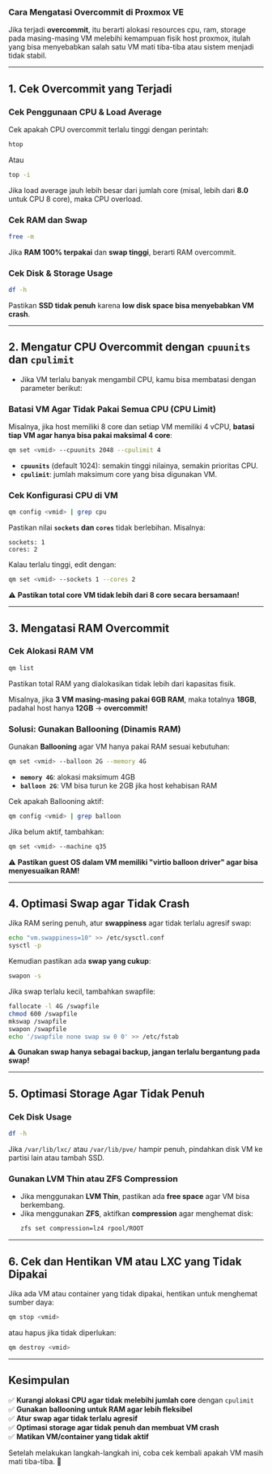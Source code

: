 ### **Cara Mengatasi Overcommit di Proxmox VE**  

Jika terjadi **overcommit**, itu berarti alokasi resources cpu, ram, storage pada masing-masing VM melebihi kemampuan fisik host proxmox, itulah yang bisa menyebabkan salah satu VM mati tiba-tiba atau sistem menjadi tidak stabil.  

---

## **1. Cek Overcommit yang Terjadi**
### **Cek Penggunaan CPU & Load Average**
Cek apakah CPU overcommit terlalu tinggi dengan perintah:  
```bash
htop
```
Atau  
```bash
top -i
```
Jika load average jauh lebih besar dari jumlah core (misal, lebih dari **8.0** untuk CPU 8 core), maka CPU overload.  

### **Cek RAM dan Swap**  
```bash
free -m
```
Jika **RAM 100% terpakai** dan **swap tinggi**, berarti RAM overcommit.  

### **Cek Disk & Storage Usage**  
```bash
df -h
```
Pastikan **SSD tidak penuh** karena **low disk space bisa menyebabkan VM crash**.  

---

## **2. Mengatur CPU Overcommit dengan `cpuunits` dan `cpulimit`**
- Jika VM terlalu banyak mengambil CPU, kamu bisa membatasi dengan parameter berikut:  

### **Batasi VM Agar Tidak Pakai Semua CPU (CPU Limit)**
Misalnya, jika host memiliki 8 core dan setiap VM memiliki 4 vCPU, **batasi tiap VM agar hanya bisa pakai maksimal 4 core**:  
```bash
qm set <vmid> --cpuunits 2048 --cpulimit 4
```
- **`cpuunits`** (default 1024): semakin tinggi nilainya, semakin prioritas CPU.  
- **`cpulimit`**: jumlah maksimum core yang bisa digunakan VM.  

### **Cek Konfigurasi CPU di VM**
```bash
qm config <vmid> | grep cpu
```
Pastikan nilai **`sockets` dan `cores`** tidak berlebihan. Misalnya:  
```
sockets: 1
cores: 2
```
Kalau terlalu tinggi, edit dengan:  
```bash
qm set <vmid> --sockets 1 --cores 2
```
⚠️ **Pastikan total core VM tidak lebih dari 8 core secara bersamaan!**  

---

## **3. Mengatasi RAM Overcommit**
### **Cek Alokasi RAM VM**
```bash
qm list
```
Pastikan total RAM yang dialokasikan tidak lebih dari kapasitas fisik.  

Misalnya, jika **3 VM masing-masing pakai 6GB RAM**, maka totalnya **18GB**, padahal host hanya **12GB** → **overcommit!**  

### **Solusi: Gunakan Ballooning (Dinamis RAM)**
Gunakan **Ballooning** agar VM hanya pakai RAM sesuai kebutuhan:  
```bash
qm set <vmid> --balloon 2G --memory 4G
```
- **`memory 4G`**: alokasi maksimum 4GB  
- **`balloon 2G`**: VM bisa turun ke 2GB jika host kehabisan RAM  

Cek apakah Ballooning aktif:  
```bash
qm config <vmid> | grep balloon
```
Jika belum aktif, tambahkan:  
```bash
qm set <vmid> --machine q35
```
⚠️ **Pastikan guest OS dalam VM memiliki "virtio balloon driver" agar bisa menyesuaikan RAM!**  

---

## **4. Optimasi Swap agar Tidak Crash**
Jika RAM sering penuh, atur **swappiness** agar tidak terlalu agresif swap:  
```bash
echo "vm.swappiness=10" >> /etc/sysctl.conf
sysctl -p
```
Kemudian pastikan ada **swap yang cukup**:  
```bash
swapon -s
```
Jika swap terlalu kecil, tambahkan swapfile:  
```bash
fallocate -l 4G /swapfile
chmod 600 /swapfile
mkswap /swapfile
swapon /swapfile
echo '/swapfile none swap sw 0 0' >> /etc/fstab
```
⚠️ **Gunakan swap hanya sebagai backup, jangan terlalu bergantung pada swap!**  

---

## **5. Optimasi Storage Agar Tidak Penuh**
### **Cek Disk Usage**
```bash
df -h
```
Jika `/var/lib/lxc/` atau `/var/lib/pve/` hampir penuh, pindahkan disk VM ke partisi lain atau tambah SSD.  

### **Gunakan LVM Thin atau ZFS Compression**
- Jika menggunakan **LVM Thin**, pastikan ada **free space** agar VM bisa berkembang.  
- Jika menggunakan **ZFS**, aktifkan **compression** agar menghemat disk:  
  ```bash
  zfs set compression=lz4 rpool/ROOT
  ```

---

## **6. Cek dan Hentikan VM atau LXC yang Tidak Dipakai**
Jika ada VM atau container yang tidak dipakai, hentikan untuk menghemat sumber daya:  
```bash
qm stop <vmid>
```
atau hapus jika tidak diperlukan:  
```bash
qm destroy <vmid>
```

---

## **Kesimpulan**
✅ **Kurangi alokasi CPU agar tidak melebihi jumlah core** dengan `cpulimit`  
✅ **Gunakan ballooning untuk RAM agar lebih fleksibel**  
✅ **Atur swap agar tidak terlalu agresif**  
✅ **Optimasi storage agar tidak penuh dan membuat VM crash**  
✅ **Matikan VM/container yang tidak aktif**  

Setelah melakukan langkah-langkah ini, coba cek kembali apakah VM masih mati tiba-tiba. 🚀
